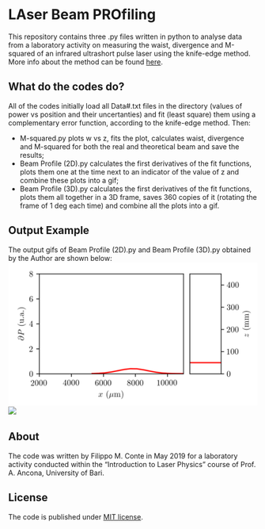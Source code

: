 # LAser Beam PROfiling

This repository contains three .py files written in python to analyse data from a laboratory activity on measuring the waist, divergence and M-squared of an infrared ultrashort pulse laser using the knife-edge method.
More info about the method can be found [here](http://people.fjfi.cvut.cz/blazejos/public/ul7en.pdf). 

## What do the codes do?

All of the codes initially load all Data#.txt files in the directory (values of power vs position and their uncertanties) and fit (least square) them using a complementary error function, according to the knife-edge method.
Then:
- M-squared.py plots w vs z, fits the plot, calculates waist, divergence and M-squared for both the real and theoretical beam and save the results;
- Beam Profile (2D).py  calculates the first derivatives of the fit functions, plots them one at the time next to an indicator of the value of z and combine these plots into a gif;
- Beam Profile (3D).py  calculates the first derivatives of the fit functions, plots them all together in a  3D frame, saves 360 copies of it (rotating the frame of 1 deg each time) and combine all the plots into a gif.

## Output Example

The output gifs of Beam Profile (2D).py and Beam Profile (3D).py obtained by the Author are shown below:
![](Profile_Evolution.gif)
![](Profile_Rotation.gif)

## About

The code was written by Filippo M. Conte in May 2019 for a laboratory activity conducted within the “Introduction to Laser Physics” course of Prof. A. Ancona,  University of Bari.

## License

The code is published under [MIT license](https://choosealicense.com/licenses/mit/). 
